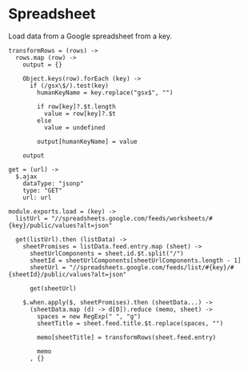 Spreadsheet
===========

Load data from a Google spreadsheet from a key.

    transformRows = (rows) ->
      rows.map (row) ->
        output = {}
        
        Object.keys(row).forEach (key) ->
          if (/gsx\$/).test(key)
            humanKeyName = key.replace("gsx$", "")
          
            if row[key]?.$t.length
              value = row[key]?.$t 
            else 
              value = undefined
            
            output[humanKeyName] = value
            
        output

    get = (url) ->
      $.ajax
        dataType: "jsonp"
        type: "GET"
        url: url

    module.exports.load = (key) ->
      listUrl = "//spreadsheets.google.com/feeds/worksheets/#{key}/public/values?alt=json"
     
      get(listUrl).then (listData) ->
        sheetPromises = listData.feed.entry.map (sheet) ->
          sheetUrlComponents = sheet.id.$t.split("/")
          sheetId = sheetUrlComponents[sheetUrlComponents.length - 1]        
          sheetUrl = "//spreadsheets.google.com/feeds/list/#{key}/#{sheetId}/public/values?alt=json"

          get(sheetUrl)
                    
        $.when.apply($, sheetPromises).then (sheetData...) ->
          (sheetData.map (d) -> d[0]).reduce (memo, sheet) ->
            spaces = new RegExp(" ", "g")
            sheetTitle = sheet.feed.title.$t.replace(spaces, "")
              
            memo[sheetTitle] = transformRows(sheet.feed.entry)
            
            memo
          , {}
